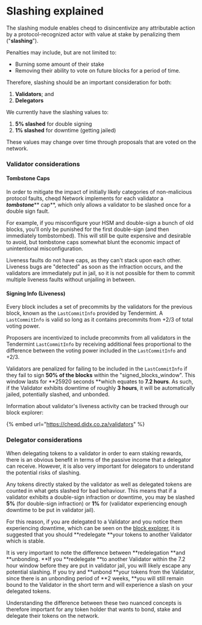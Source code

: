 # Slashing explained

The slashing module enables cheqd to disincentivize any attributable action by a protocol-recognized actor with value at stake by penalizing them ("**slashing**").

Penalties may include, but are not limited to:

* Burning some amount of their stake
* Removing their ability to vote on future blocks for a period of time.

Therefore, slashing should be an important consideration for both:

1. **Validators**; and
2. **Delegators**

We currently have the slashing values to:

1. **5% slashed** for double signing
2. **1% slashed** for downtime (getting jailed)

These values may change over time through proposals that are voted on the network.

### Validator considerations

#### Tombstone Caps <a href="tombstone-caps" id="tombstone-caps"></a>

In order to mitigate the impact of initially likely categories of non-malicious protocol faults, cheqd Network implements for each validator a _**tombstone**_** cap**, which only allows a validator to be slashed once for a double sign fault.&#x20;

For example, if you misconfigure your HSM and double-sign a bunch of old blocks, you'll only be punished for the first double-sign (and then immediately tombstombed). This will still be quite expensive and desirable to avoid, but tombstone caps somewhat blunt the economic impact of unintentional misconfiguration.

Liveness faults do not have caps, as they can't stack upon each other. Liveness bugs are "detected" as soon as the infraction occurs, and the validators are immediately put in jail, so it is not possible for them to commit multiple liveness faults without unjailing in between.

#### Signing Info (Liveness) <a href="signing-info-liveness" id="signing-info-liveness"></a>

Every block includes a set of precommits by the validators for the previous block, known as the `LastCommitInfo` provided by Tendermint. A `LastCommitInfo` is valid so long as it contains precommits from +2/3 of total voting power.

Proposers are incentivized to include precommits from all validators in the Tendermint `LastCommitInfo` by receiving additional fees proportional to the difference between the voting power included in the `LastCommitInfo` and +2/3.

Validators are penalized for failing to be included in the `LastCommitInfo` if they fail to sign **50% of the blocks** within the "signed\_blocks\_window". This window lasts for **25920 seconds **which equates to **7.2 hours**. As such, if the Validator exhibits downtime of roughly **3 hours**, it will be automatically jailed, potentially slashed, and unbonded.

Information about validator's liveness activity can be tracked through our block explorer:

{% embed url="https://cheqd.didx.co.za/validators" %}

### Delegator considerations

When delegating tokens to a validator in order to earn staking rewards, there is an obvious benefit in terms of the passive income that a delegator can receive. However, it is also very important for delegators to understand the potential risks of slashing.&#x20;

Any tokens directly staked by the validator as well as delegated tokens are counted in what gets slashed for bad behaviour. This means that if a validator exhibits a double-sign infraction or downtime, you may be slashed **5%** (for double-sign infraction) or **1%** for (validator experiencing enough downtime to be put in validator jail).

For this reason, if you are delegated to a Validator and you notice them experiencing downtime, which can be seen on the [block explorer](https://cheqd.didx.co.za/validators), it is suggested that you should **redelegate **your tokens to another Validator which is stable.

It is very important to note the difference between **redelegation **and **unbonding. **If you **redelegate **to another Validator within the 7.2 hour window before they are put in validator jail, you will likely escape any potential slashing. If you try and **unbond **your tokens from the Validator, since there is an unbonding period of **2 weeks, **you will still remain bound to the Validator in the short term and will experience a slash on your delegated tokens.

Understanding the difference between these two nuanced concepts is therefore important for any token holder that wants to bond, stake and delegate their tokens on the network.
